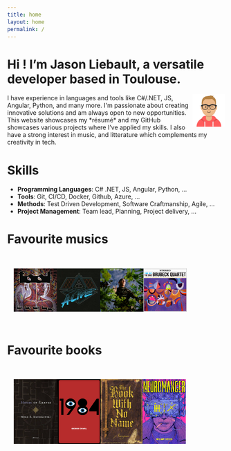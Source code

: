 ```yaml
---
title: home
layout: home
permalink: /
---
```


# Hi ! I’m Jason Liebault, a versatile developer based in Toulouse.

<img src="/assets/home/jaslieb.png" height="75" align="right"/>
I have experience in languages and tools like C#/.NET, JS, Angular, Python, and many more. I'm passionate about creating innovative solutions and am always open to new opportunities. 
This website showcases my *résumé* and my GitHub showcases various projects where I’ve applied my skills. I also have a strong interest in music, and litterature which complements my creativity in tech.

# Skills

- **Programming Languages**: C# .NET, JS, Angular, Python, ...
- **Tools**: Git, CI/CD, Docker, Github, Azure, ...
- **Methods**: Test Driven Development, Software Craftmanship, Agile, ...
- **Project Management**: Team lead, Planning, Project delivery, ...

# Favourite musics

<br/>
<div align="center" style="display: flex;flex-wrap: wrap; margin: 3%;">
    <img width="100" src="/assets/home/lateralus.png" />
    <img width="100" src="/assets/home/alive.png" />
    <img width="100" src="/assets/home/metamorphose.png" />
    <img width="100" src="/assets/home/time_out.png" />
</div>
<br/>

# Favourite books

<br/>
<div align="center" style="display: flex;flex-wrap: wrap; margin: 3%;">
    <img height="150" src="/assets/home/house_of_leaves.png" />
    <img height="150" src="/assets/home/1984.png" />
    <img height="150" src="/assets/home/book_no_name.png" />
    <img height="150" src="/assets/home/neuromancer.png" />
</div>